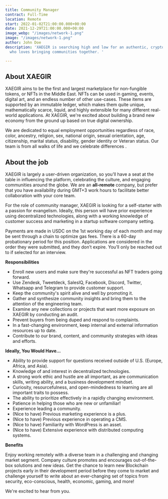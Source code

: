 ```yaml
---
title: Community Manager
contract: Full-Time
location: Remote
start: 2022-01-02T21:00:00.000+00:00
date: 2021-12-29T21:00:00.000+00:00
image_webp: "/images/network-1.png"
image: "/images/network-1.png"
author: John Doe
description: 'XAEGIR is searching high and low for an authentic, crypto-fanatic individual
  who loves bringing communities together. '

---
```

## About XAEGIR

XAEGIR aims to be the first and largest marketplace for non-fungible tokens, or NFTs in the Middle East. NFTs can be used in gaming, events, digital art, and an endless number of other use-cases. These items are supported by an immutable ledger, which makes them quite unique, mathematically scarce, liquid, and highly extensible for many different real-world applications. At XAEGIR, we're excited about building a brand new economy from the ground up based on true digital ownership.

We are dedicated to equal employment opportunities regardless of race, color, ancestry, religion, sex, national origin, sexual orientation, age, citizenship, marital status, disability, gender identity or Veteran status. Our team is from all walks of life and we celebrate differences .

## About the job

XAEGIR is largely a user-driven organization, so you’ll have a seat at the table in influencing the platform, celebrating the culture, and engaging communities around the globe. We are an **all-remote** company, but prefer that you have availability during GMT+3 work hours to facilitate better collaboration with your core team.

For the role of community manager, XAEGIR is looking for a self-starter with a passion for evangelism. Ideally, this person will have prior experience using decentralized technologies, along with a working knowledge of customer success and marketing in a startup software company setting.

Payments are made in USDC on the 1st working day of each month and may be sent through a chain to optimize gas fees. There is a 60-day probationary period for this position. Applications are considered in the order they were submitted, and they don’t expire. You’ll only be reached out to if selected for an interview.

**Responsibilities**

* Enroll new users and make sure they're successful as NFT traders going forward.
* Use Zendesk, Tweetdeck, SalesIQ, Facebook, Discord, Twitter, Whatsapp and Telegram to provide customer support.
* Keep the community's spirit alive and well by promoting it.
* Gather and synthesize community insights and bring them to the attention of the engineering team.
* Examine any new collections or projects that want more exposure on XAEGIR by conducting an audit.
* Prevent buyers from being duped and respond to complaints.
* In a fast-changing environment, keep internal and external information resources up to date.
* Contribute to our brand, content, and community strategies with ideas and efforts.

**Ideally, You Would Have...**

* Ability to provide support for questions received outside of U.S. (Europe, Africa, and Asia).
* Knowledge of and interest in decentralized technologies.
* A strong work ethic and hustle are all important, as are communication skills, writing ability, and a business development mindset.
* Curiosity, resourcefulness, and open-mindedness to learning are all important traits to possess.
* The ability to prioritize effectively in a rapidly changing environment.
* Patience in helping those who are new or unfamiliar!
* Experience leading a community.
* (Nice to have) Previous marketing experience is a plus.
* (Nice to have) Previous experience in operating a CMS.
* (Nice to have) Familiarity with WordPress is an asset.
* (Nice to have) Extensive experience with distributed computing systems.

**Benefits**

Enjoy working remotely with a diverse team in a challenging and changing market segment. Company culture promotes and encourages out-of-the-box solutions and new ideas. Get the chance to learn new Blockchain projects early in their development period before they come to market and challenge yourself to write about an ever-changing set of topics from security, eco-conscious, health, economic, gaming, and more!

We're excited to hear from you.